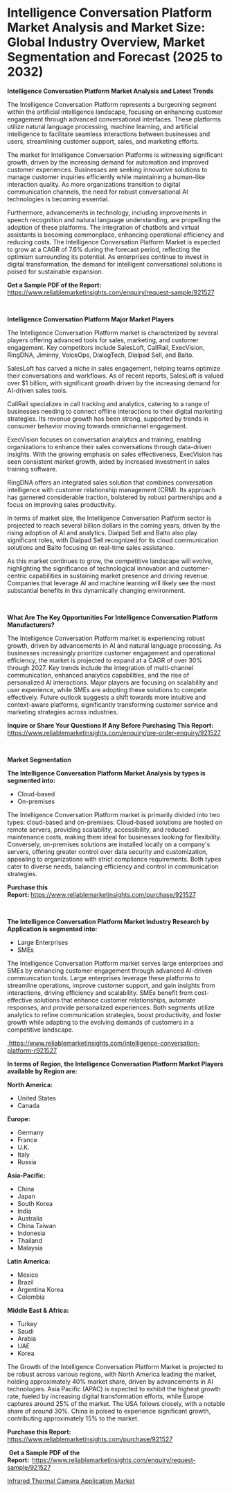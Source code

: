 <p><h1>Intelligence Conversation Platform Market Analysis and Market Size: Global Industry Overview, Market Segmentation and Forecast (2025 to 2032)</h1></p><p><strong>Intelligence Conversation Platform Market Analysis and Latest Trends</strong></p>
<p><p>The Intelligence Conversation Platform represents a burgeoning segment within the artificial intelligence landscape, focusing on enhancing customer engagement through advanced conversational interfaces. These platforms utilize natural language processing, machine learning, and artificial intelligence to facilitate seamless interactions between businesses and users, streamlining customer support, sales, and marketing efforts.</p><p>The market for Intelligence Conversation Platforms is witnessing significant growth, driven by the increasing demand for automation and improved customer experiences. Businesses are seeking innovative solutions to manage customer inquiries efficiently while maintaining a human-like interaction quality. As more organizations transition to digital communication channels, the need for robust conversational AI technologies is becoming essential.</p><p>Furthermore, advancements in technology, including improvements in speech recognition and natural language understanding, are propelling the adoption of these platforms. The integration of chatbots and virtual assistants is becoming commonplace, enhancing operational efficiency and reducing costs. The Intelligence Conversation Platform Market is expected to grow at a CAGR of 7.6% during the forecast period, reflecting the optimism surrounding its potential. As enterprises continue to invest in digital transformation, the demand for intelligent conversational solutions is poised for sustainable expansion.</p></p>
<p><strong>Get a Sample PDF of the Report:&nbsp;</strong> <a href="https://www.reliablemarketinsights.com/enquiry/request-sample/921527?utm_campaign=3186&utm_medium=2&utm_source=Github&utm_content=ia&utm_term=07032025&utm_id=intelligence-conversation-platform">https://www.reliablemarketinsights.com/enquiry/request-sample/921527</a></p>
<p>&nbsp;</p>
<p><strong>Intelligence Conversation Platform Major Market Players</strong></p>
<p><p>The Intelligence Conversation Platform market is characterized by several players offering advanced tools for sales, marketing, and customer engagement. Key competitors include SalesLoft, CallRail, ExecVision, RingDNA, Jiminny, VoiceOps, DialogTech, Dialpad Sell, and Balto. </p><p>SalesLoft has carved a niche in sales engagement, helping teams optimize their conversations and workflows. As of recent reports, SalesLoft is valued over $1 billion, with significant growth driven by the increasing demand for AI-driven sales tools.</p><p>CallRail specializes in call tracking and analytics, catering to a range of businesses needing to connect offline interactions to their digital marketing strategies. Its revenue growth has been strong, supported by trends in consumer behavior moving towards omnichannel engagement.</p><p>ExecVision focuses on conversation analytics and training, enabling organizations to enhance their sales conversations through data-driven insights. With the growing emphasis on sales effectiveness, ExecVision has seen consistent market growth, aided by increased investment in sales training software.</p><p>RingDNA offers an integrated sales solution that combines conversation intelligence with customer relationship management (CRM). Its approach has garnered considerable traction, bolstered by robust partnerships and a focus on improving sales productivity.</p><p>In terms of market size, the Intelligence Conversation Platform sector is projected to reach several billion dollars in the coming years, driven by the rising adoption of AI and analytics. Dialpad Sell and Balto also play significant roles, with Dialpad Sell recognized for its cloud communication solutions and Balto focusing on real-time sales assistance.</p><p>As this market continues to grow, the competitive landscape will evolve, highlighting the significance of technological innovation and customer-centric capabilities in sustaining market presence and driving revenue. Companies that leverage AI and machine learning will likely see the most substantial benefits in this dynamically changing environment.</p></p>
<p>&nbsp;</p>
<p><strong>What Are The Key Opportunities For Intelligence Conversation Platform Manufacturers?</strong></p>
<p><p>The Intelligence Conversation Platform market is experiencing robust growth, driven by advancements in AI and natural language processing. As businesses increasingly prioritize customer engagement and operational efficiency, the market is projected to expand at a CAGR of over 30% through 2027. Key trends include the integration of multi-channel communication, enhanced analytics capabilities, and the rise of personalized AI interactions. Major players are focusing on scalability and user experience, while SMEs are adopting these solutions to compete effectively. Future outlook suggests a shift towards more intuitive and context-aware platforms, significantly transforming customer service and marketing strategies across industries.</p></p>
<p><strong>Inquire or Share Your Questions If Any Before Purchasing This Report:</strong> <a href="https://www.reliablemarketinsights.com/enquiry/pre-order-enquiry/921527?utm_campaign=3186&utm_medium=2&utm_source=Github&utm_content=ia&utm_term=07032025&utm_id=intelligence-conversation-platform">https://www.reliablemarketinsights.com/enquiry/pre-order-enquiry/921527</a></p>
<p>&nbsp;</p>
<p><strong>Market Segmentation</strong></p>
<p><strong>The Intelligence Conversation Platform Market Analysis by types is segmented into:</strong></p>
<p><ul><li>Cloud-based</li><li>On-premises</li></ul></p>
<p><p>The Intelligence Conversation Platform market is primarily divided into two types: cloud-based and on-premises. Cloud-based solutions are hosted on remote servers, providing scalability, accessibility, and reduced maintenance costs, making them ideal for businesses looking for flexibility. Conversely, on-premises solutions are installed locally on a company's servers, offering greater control over data security and customization, appealing to organizations with strict compliance requirements. Both types cater to diverse needs, balancing efficiency and control in communication strategies.</p></p>
<p><strong>Purchase this Report:&nbsp;</strong><a href="https://www.reliablemarketinsights.com/purchase/921527?utm_campaign=3186&utm_medium=2&utm_source=Github&utm_content=ia&utm_term=07032025&utm_id=intelligence-conversation-platform">https://www.reliablemarketinsights.com/purchase/921527</a></p>
<p>&nbsp;</p>
<p><strong>The Intelligence Conversation Platform Market Industry Research by Application is segmented into:</strong></p>
<p><ul><li>Large Enterprises</li><li>SMEs</li></ul></p>
<p><p>The Intelligence Conversation Platform market serves large enterprises and SMEs by enhancing customer engagement through advanced AI-driven communication tools. Large enterprises leverage these platforms to streamline operations, improve customer support, and gain insights from interactions, driving efficiency and scalability. SMEs benefit from cost-effective solutions that enhance customer relationships, automate responses, and provide personalized experiences. Both segments utilize analytics to refine communication strategies, boost productivity, and foster growth while adapting to the evolving demands of customers in a competitive landscape.</p></p>
<p><a href="https://www.reliablemarketinsights.com/intelligence-conversation-platform-r921527?utm_campaign=3186&utm_medium=2&utm_source=Github&utm_content=ia&utm_term=07032025&utm_id=intelligence-conversation-platform">&nbsp;https://www.reliablemarketinsights.com/intelligence-conversation-platform-r921527</a></p>
<p><strong>In terms of Region, the Intelligence Conversation Platform Market Players available by Region are:</strong></p>
<p>
    <p> <strong> North America: </strong>
        <ul>
            <li>United States</li>
            <li>Canada</li>
        </ul>
        </p> 
    <p> <strong> Europe: </strong>
        <ul>
            <li>Germany</li>
            <li>France</li>
            <li>U.K.</li>
            <li>Italy</li>
            <li>Russia</li>
        </ul>
        </p> 
    <p> <strong> Asia-Pacific: </strong>
        <ul>
            <li>China</li>
            <li>Japan</li>
            <li>South Korea</li>
            <li>India</li>
            <li>Australia</li>
            <li>China Taiwan</li>
            <li>Indonesia</li>
            <li>Thailand</li>
            <li>Malaysia</li>
        </ul>
        </p> 
    <p> <strong> Latin America: </strong>
        <ul>
            <li>Mexico</li>
            <li>Brazil</li>
            <li>Argentina Korea</li>
            <li>Colombia</li>
        </ul>
        </p> 
    <p> <strong> Middle East & Africa: </strong>
        <ul>
            <li>Turkey</li>
            <li>Saudi</li>
            <li>Arabia</li>
            <li>UAE</li>
            <li>Korea</li>
        </ul>
    </p>
    </p>
<p><p>The Growth of the Intelligence Conversation Platform Market is projected to be robust across various regions, with North America leading the market, holding approximately 40% market share, driven by advancements in AI technologies. Asia Pacific (APAC) is expected to exhibit the highest growth rate, fueled by increasing digital transformation efforts, while Europe captures around 25% of the market. The USA follows closely, with a notable share of around 30%. China is poised to experience significant growth, contributing approximately 15% to the market.</p></p>
<p><strong>Purchase this Report: </strong><a href="https://www.reliablemarketinsights.com/purchase/921527?utm_campaign=3186&utm_medium=2&utm_source=Github&utm_content=ia&utm_term=07032025&utm_id=intelligence-conversation-platform">https://www.reliablemarketinsights.com/purchase/921527</a></p>
<p>&nbsp;<strong>Get a Sample PDF of the Report:&nbsp;&nbsp;</strong><a href="https://www.reliablemarketinsights.com/enquiry/request-sample/921527?utm_campaign=3186&utm_medium=2&utm_source=Github&utm_content=ia&utm_term=07032025&utm_id=intelligence-conversation-platform">https://www.reliablemarketinsights.com/enquiry/request-sample/921527</a></p>
<p><strong></strong></p>
<p><p><a href="https://github.com/guinoopandam/Market-Research-Report-List-1/blob/main/infrared-thermal-camera-application-market.md?utm_campaign=3186&utm_medium=2&utm_source=Github&utm_content=ia&utm_term=07032025&utm_id=intelligence-conversation-platform">Infrared Thermal Camera Application Market</a></p></p>